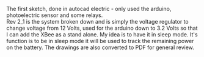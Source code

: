 The first sketch, done in autocad electric - only used the arduino, photoelectric sensor and some relays.  
Rev 2_1 is the system broken down and is simply the voltage regulator to change voltage from 12 Volts, used for the arduino down to 3.2 Volts so that I can add the XBee as a stand alone.  My idea is to have it in sleep mode.  It's function is to be in sleep mode it will be used to track the remaining power on the battery.
The drawings are also converted to PDF for general review.

